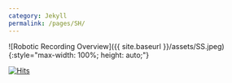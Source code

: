 ```yaml
---
category: Jekyll
permalink: /pages/SH/
---
```


![Robotic Recording Overview]({{ site.baseurl }}/assets/SS.jpeg){:style="max-width: 100%; height: auto;"}

[![Hits](https://hits.seeyoufarm.com/api/count/incr/badge.svg?url=https%3A%2F%2Fschmidtmaster3000.github.io%2FHB2%2Fpages%2FSH%2F&count_bg=%2379C83D&title_bg=%23555555&icon=&icon_color=%23E7E7E7&title=hits&edge_flat=false)](https://hits.seeyoufarm.com)
